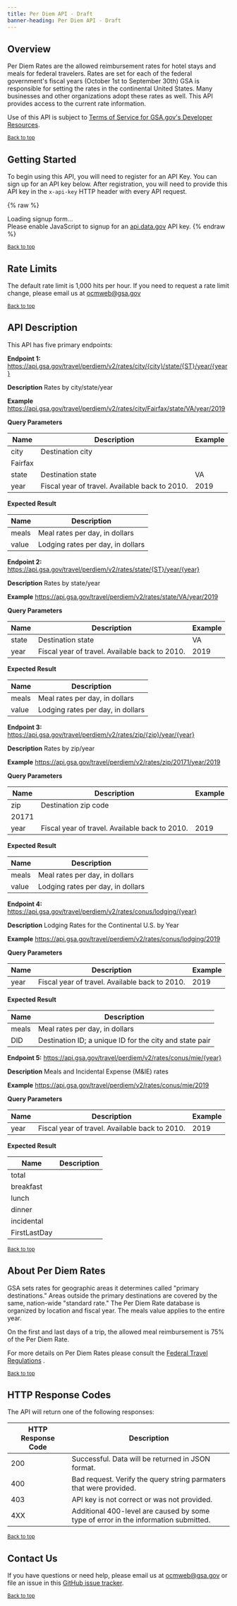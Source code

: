 ```yaml
---
title: Per Diem API - Draft
banner-heading: Per Diem API - Draft
---
```



## Overview

Per Diem Rates are the allowed reimbursement rates for hotel stays and meals for federal travelers. Rates are set for each of the federal government's fiscal years (October 1st to September 30th) GSA is responsible for setting the rates in the continental United States. Many businesses and other organizations adopt these rates as well. This API provides access to the current rate information.  

Use of this API is subject to [Terms of Service for GSA.gov's Developer Resources](https://www.gsa.gov/technology/government-it-initiatives/digital-strategy/per-diem-apis/terms-of-service-for-gsagovs-developer-resources).

<p><small><a href="#">Back to top</a></small></p>

## Getting Started

To begin using this API, you will need to register for an API Key. You can sign up for an API key below.  After registration, you will need to provide this API key in the `x-api-key` HTTP header with every API request.


{% raw %}
<div id="apidatagov_signup">Loading signup form...</div>
<script type="text/javascript">
  /* * * CONFIGURATION VARIABLES: EDIT BEFORE PASTING INTO YOUR WEBPAGE * * */
  var apiUmbrellaSignupOptions = {
    // Pick a short, unique name to identify your site, like 'gsa-auctions'
    // in this example.
    registrationSource: 'gsa-open',

    // Enter the API key you signed up for and specially configured for this
    // API key signup embed form.
    apiKey: 'Wjww6pZMosePwXxnz7foeWBYa0ADCcw1NIMfuOoP',

    // Provide an example URL you want to show to users after they signup.
    // This can be any API endpoint on your server, and you can use the
    // special {{api_key}} variable to automatically substitute in the API
    // key the user just signed up for.
    // exampleApiUrl: 'https://api.gsa.gov/travel/perdiem/rates/city/Fairfax/state/VA/year/2019?api_key={{api_key}}',

    // OPTIONAL: Provide extra content to display on the signup confirmation
    // page. This will be displayed below the user's API key and the example
    // API URL are shown. HTML is allowed. Defaults to ""
    // signupConfirmationMessage: '',

    // OPTIONAL: Provide a URL to your own contact page to link to for user
    // support. Defaults to "https://api.data.gov/contact/"
    contactUrl: 'https://github.com/gsa/gsa-apis/issues',

    // OPTIONAL: Set to true to verify the user's e-mail address by only
    // sending them their API key via e-mail, and not displaying it on the
    // signup confirmation web page. Defaults to false.
    // verifyEmail: true,

    // OPTIONAL: Set to false to disable sending a welcome e-mail to the
    // user after signing up. Defaults to true.
    // sendWelcomeEmail: false,

    // OPTIONAL: Provide the name of your developer site. This will appear
    // in the subject of the welcome e-mail as "Your {{siteName}} API key".
    // Defaults to "api.data.gov".
    // siteName: 'GSA Developer Network',

    // OPTIONAL: Provide a custom sender name for who the welcome email
    // appears from. The actual address will be "noreply@api.data.gov", but
    // this will change the name of the displayed sender in this fashion:
    // "{{emailFromName}} <noreply@api.data.gov>". Defaults to "".
    // emailFromName: 'GSA Developer Network',

    // OPTIONAL: Provide an extra input field to ask for the user's website.
    // Defaults to false.
    // websiteInput: true,

    // OPTIONAL: Provide an extra checkbox asking the user to agree to terms
    // and conditions before signing up. Defaults to false.
    // termsCheckbox: true,

    // OPTIONAL: If the terms & conditions checkbox is enabled, link to this
    // URL for your API's terms & conditions. Defaults to "".
    // termsUrl: "https://agency.gov/api-terms/",
  };

  /* * * DON'T EDIT BELOW THIS LINE * * */
  (function() {
    var apiUmbrella = document.createElement('script'); apiUmbrella.type = 'text/javascript'; apiUmbrella.async = true;
    apiUmbrella.src = 'https://api.data.gov/static/javascripts/signup_embed.js';
    (document.getElementsByTagName('head')[0] || document.getElementsByTagName('body')[0]).appendChild(apiUmbrella);
  })();
</script>
<noscript>Please enable JavaScript to signup for an <a href="http://api.data.gov/">api.data.gov</a> API key.</noscript>
{% endraw %}  


<p><small><a href="#">Back to top</a></small></p>

## Rate Limits

The default rate limit is 1,000 hits per hour.  If you need to request a rate limit change, please email us at [ocmweb@gsa.gov](mailto:ocmweb@gsa.gov)

<p><small><a href="#">Back to top</a></small></p>

## API Description


This API has five primary endpoints:

**Endpoint 1:** https://api.gsa.gov/travel/perdiem/v2/rates/city/{city}/state/{ST}/year/{year}

**Description**  Rates by city/state/year

**Example**  https://api.gsa.gov/travel/perdiem/v2/rates/city/Fairfax/state/VA/year/2019

**Query Parameters**

| Name  | Description | Example |
| ---- | ----------- | ----------- |
| city | Destination city | 
Fairfax |
| state | Destination state | VA |
| year | Fiscal year of travel.  Available back to 2010. | 2019 |

**Expected Result**

| Name  | Description |
| ---- | ----------- |
| meals | Meal rates per day, in dollars |
| value | Lodging rates per day, in dollars |



**Endpoint 2:** https://api.gsa.gov/travel/perdiem/v2/rates/state/{ST}/year/{year}

**Description**  Rates by state/year

**Example** https://api.gsa.gov/travel/perdiem/v2/rates/state/VA/year/2019

**Query Parameters**

| Name  | Description | Example |
| ---- | ----------- | ----------- |
| state | Destination state | VA |
| year | Fiscal year of travel.  Available back to 2010. | 2019 |

**Expected Result**

| Name  | Description |
| ---- | ----------- |
| meals | Meal rates per day, in dollars |
| value | Lodging rates per day, in dollars |


**Endpoint 3:** https://api.gsa.gov/travel/perdiem/v2/rates/zip/{zip}/year/{year}

**Description**  Rates by zip/year

**Example** https://api.gsa.gov/travel/perdiem/v2/rates/zip/20171/year/2019

**Query Parameters**

| Name  | Description | Example |
| ---- | ----------- | ----------- |
| zip | Destination zip code | 
20171 |
| year | Fiscal year of travel.  Available back to 2010. | 2019 |

**Expected Result**

| Name  | Description |
| ---- | ----------- |
| meals | Meal rates per day, in dollars |
| value | Lodging rates per day, in dollars |



**Endpoint 4:** https://api.gsa.gov/travel/perdiem/v2/rates/conus/lodging/{year}

**Description**  Lodging Rates for the Continental U.S. by Year

**Example** https://api.gsa.gov/travel/perdiem/v2/rates/conus/lodging/2019

**Query Parameters**

| Name  | Description | Example |
| ---- | ----------- | ----------- |
| year | Fiscal year of travel.  Available back to 2010. | 2019 |

**Expected Result**

| Name  | Description |
| ---- | ----------- |
| meals | Meal rates per day, in dollars |
| DID | Destination ID; a unique ID for the city and state pair |



**Endpoint 5:** https://api.gsa.gov/travel/perdiem/v2/rates/conus/mie/{year}

**Description**   Meals and Incidental Expense (M&IE) rates 

**Example** https://api.gsa.gov/travel/perdiem/v2/rates/conus/mie/2019

**Query Parameters**

| Name  | Description | Example |
| ---- | ----------- | ----------- |
| year | Fiscal year of travel.  Available back to 2010. | 2019 |


**Expected Result**

| Name  | Description |
| ---- | ----------- |
| total |  |
| breakfast |  |
| lunch |  |
| dinner |  |
| incidental |  |
| FirstLastDay |  |



<p><small><a href="#">Back to top</a></small></p>

## About Per Diem Rates  

GSA sets rates for geographic areas it determines called "primary destinations." Areas outside the primary destinations are covered by the same, nation-wide "standard rate." The Per Diem Rate database is organized by location and fiscal year. The meals value applies to the entire year.

On the first and last days of a trip, the allowed meal reimbursement is 75% of the Per Diem Rate.

For more details on Per Diem Rates please consult the [Federal Travel Regulations](https://www.gsa.gov/ftr) .

<p><small><a href="#">Back to top</a></small></p>

## HTTP Response Codes

The API will return one of the following responses:

| HTTP Response Code | Description |
| ---- | ----------- |
| 200 | Successful. Data will be returned in JSON format. |
| 400 | Bad request. Verify the query string parmaters that were provided. |
| 403 | API key is not correct or was not provided. |
| 4XX | Additional 400-level are caused by some type of error in the information submitted. |

<p><small><a href="#">Back to top</a></small></p>

## Contact Us

If you have questions or need help, please email us at [ocmweb@gsa.gov](mailto:ocmweb@gsa.gov) or file an issue in this [GitHub issue tracker](https://github.com/gsa/gsa-apis/issues).  

<p><small><a href="#">Back to top</a></small></p>
